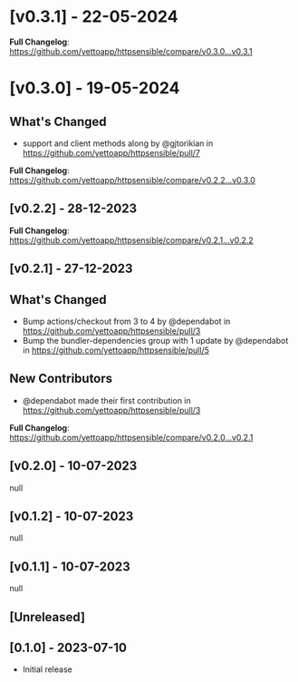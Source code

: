 # [v0.3.1] - 22-05-2024
**Full Changelog**: https://github.com/yettoapp/httpsensible/compare/v0.3.0...v0.3.1
# [v0.3.0] - 19-05-2024
## What's Changed
* support  and  client methods along by @gjtorikian in https://github.com/yettoapp/httpsensible/pull/7


**Full Changelog**: https://github.com/yettoapp/httpsensible/compare/v0.2.2...v0.3.0
## [v0.2.2] - 28-12-2023
**Full Changelog**: https://github.com/yettoapp/httpsensible/compare/v0.2.1...v0.2.2
## [v0.2.1] - 27-12-2023
## What's Changed
* Bump actions/checkout from 3 to 4 by @dependabot in https://github.com/yettoapp/httpsensible/pull/3
* Bump the bundler-dependencies group with 1 update by @dependabot in https://github.com/yettoapp/httpsensible/pull/5

## New Contributors
* @dependabot made their first contribution in https://github.com/yettoapp/httpsensible/pull/3

**Full Changelog**: https://github.com/yettoapp/httpsensible/compare/v0.2.0...v0.2.1
## [v0.2.0] - 10-07-2023
null
## [v0.1.2] - 10-07-2023
null
## [v0.1.1] - 10-07-2023
null
## [Unreleased]

## [0.1.0] - 2023-07-10

- Initial release
